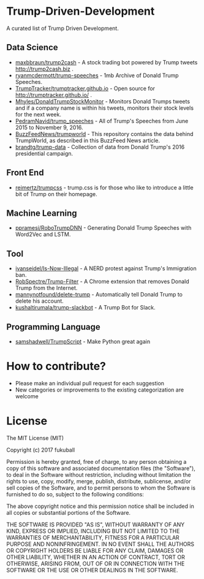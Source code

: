 # Trump-Driven-Development

A curated list of Trump Driven Development.

## Data Science

- [maxbbraun/trump2cash](https://github.com/maxbbraun/trump2cash) - A stock trading bot powered by Trump tweets http://trump2cash.biz .
- [ryanmcdermott/trump-speeches](https://github.com/ryanmcdermott/trump-speeches) - 1mb Archive of Donald Trump Speeches.
- [TrumpTracker/trumptracker.github.io](https://github.com/TrumpTracker/trumptracker.github.io) - Open source for http://trumptracker.github.io/ .
- [Mhyles/DonaldTrumpStockMonitor](https://github.com/Mhyles/DonaldTrumpStockMonitor) - Monitors Donald Trumps tweets and if a company name is within his tweets, monitors their stock levels for the next week.
- [PedramNavid/trump_speeches](https://github.com/PedramNavid/trump_speeches) - All of Trump's Speeches from June 2015 to November 9, 2016.
- [BuzzFeedNews/trumpworld](https://github.com/BuzzFeedNews/trumpworld) - This repository contains the data behind TrumpWorld, as described in this BuzzFeed News article.
- [brandtg/trump-data](https://github.com/brandtg/trump-data) - Collection of data from Donald Trump's 2016 presidential campaign.

## Front End

- [reimertz/trumpcss](https://github.com/reimertz/trumpcss) - trump.css is for those who like to introduce a little bit of Trump on their homepage.

## Machine Learning

- [ppramesi/RoboTrumpDNN](https://github.com/ppramesi/RoboTrumpDNN) - Generating Donald Trump Speeches with Word2Vec and LSTM.

## Tool

- [ivanseidel/Is-Now-Illegal](https://github.com/ivanseidel/Is-Now-Illegal) - A NERD protest against Trump's Immigration ban.
- [RobSpectre/Trump-Filter](https://github.com/RobSpectre/Trump-Filter) - A Chrome extension that removes Donald Trump from the Internet.
- [mannynotfound/delete-trump](https://github.com/mannynotfound/delete-trump) - Automatically tell Donald Trump to delete his account.
- [kushaltirumala/trump-slackbot](https://github.com/kushaltirumala/trump-slackbot) - A Trump Bot for Slack.

## Programming Language

- [samshadwell/TrumpScript](https://github.com/samshadwell/TrumpScript) - Make Python great again

# How to contribute?

- Please make an individual pull request for each suggestion
- New categories or improvements to the existing categorization are welcome

# License

The MIT License (MIT)

Copyright (c) 2017 fukuball

Permission is hereby granted, free of charge, to any person obtaining a copy
of this software and associated documentation files (the "Software"), to deal
in the Software without restriction, including without limitation the rights
to use, copy, modify, merge, publish, distribute, sublicense, and/or sell
copies of the Software, and to permit persons to whom the Software is
furnished to do so, subject to the following conditions:

The above copyright notice and this permission notice shall be included in all
copies or substantial portions of the Software.

THE SOFTWARE IS PROVIDED "AS IS", WITHOUT WARRANTY OF ANY KIND, EXPRESS OR
IMPLIED, INCLUDING BUT NOT LIMITED TO THE WARRANTIES OF MERCHANTABILITY,
FITNESS FOR A PARTICULAR PURPOSE AND NONINFRINGEMENT. IN NO EVENT SHALL THE
AUTHORS OR COPYRIGHT HOLDERS BE LIABLE FOR ANY CLAIM, DAMAGES OR OTHER
LIABILITY, WHETHER IN AN ACTION OF CONTRACT, TORT OR OTHERWISE, ARISING FROM,
OUT OF OR IN CONNECTION WITH THE SOFTWARE OR THE USE OR OTHER DEALINGS IN THE
SOFTWARE.
